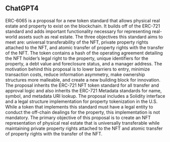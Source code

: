 ## ChatGPT4

ERC-6065 is a proposal for a new token standard that allows physical real estate and property to exist on the blockchain. It builds off of the ERC-721 standard and adds important functionality necessary for representing real-world assets such as real estate. The three objectives this standard aims to meet are: universal transferability of the NFT, private property rights attached to the NFT, and atomic transfer of property rights with the transfer of the NFT. The token contains a hash of the operating agreement detailing the NFT holder’s legal right to the property, unique identifiers for the property, a debt value and foreclosure status, and a manager address. The motivation behind this proposal is to lower barriers to entry, minimize transaction costs, reduce information asymmetry, make ownership structures more malleable, and create a new building block for innovation. The proposal inherits the ERC-721 NFT token standard for all transfer and approval logic and also inherits the ERC-721 Metadata standards for name, symbol, and metadata URI lookup. The proposal includes a Solidity interface and a legal structure implementation for property tokenization in the U.S. While a token that implements this standard must have a legal entity to conduct the off-chain dealings for the property, this implementation is not mandatory. The primary objective of this proposal is to create an NFT representation of physical real estate that is universally transferable while maintaining private property rights attached to the NFT and atomic transfer of property rights with the transfer of the NFT.
